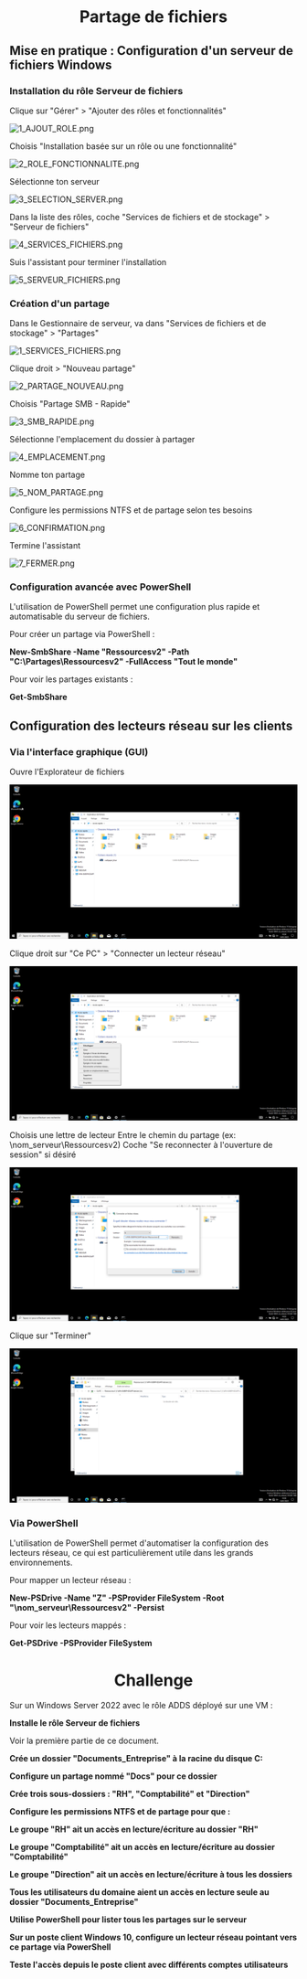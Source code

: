 <div align="center"><H1> Partage de fichiers </H1></div>

## Mise en pratique : Configuration d'un serveur de fichiers Windows

### Installation du rôle Serveur de fichiers

Clique sur "Gérer" > "Ajouter des rôles et fonctionnalités"

![1_AJOUT_ROLE.png](https://github.com/Skchaper/PartageFichiers/blob/main/Screens/Installation%20r%C3%B4le/1_AJOUT_ROLE.png)

Choisis "Installation basée sur un rôle ou une fonctionnalité"

![2_ROLE_FONCTIONNALITE.png](https://github.com/Skchaper/PartageFichiers/blob/main/Screens/Installation%20r%C3%B4le/2_ROLE_FONCTIONNALITE.png)

Sélectionne ton serveur

![3_SELECTION_SERVER.png](https://github.com/Skchaper/PartageFichiers/blob/main/Screens/Installation%20r%C3%B4le/3_SELECTION_SERVER.png)

Dans la liste des rôles, coche "Services de fichiers et de stockage" > "Serveur de fichiers"

![4_SERVICES_FICHIERS.png](https://github.com/Skchaper/PartageFichiers/blob/main/Screens/Installation%20r%C3%B4le/4_SERVICES_FICHIERS.png)

Suis l'assistant pour terminer l'installation

![5_SERVEUR_FICHIERS.png](https://github.com/Skchaper/PartageFichiers/blob/main/Screens/Installation%20r%C3%B4le/5_SERVEUR_FICHIERS.png)

### Création d'un partage

Dans le Gestionnaire de serveur, va dans "Services de fichiers et de stockage" > "Partages"

![1_SERVICES_FICHIERS.png](https://github.com/Skchaper/PartageFichiers/blob/main/Screens/Cr%C3%A9ation%20partage/1_SERVICES_FICHIERS.png)

Clique droit > "Nouveau partage"

![2_PARTAGE_NOUVEAU.png](https://github.com/Skchaper/PartageFichiers/blob/main/Screens/Cr%C3%A9ation%20partage/2_PARTAGE_NOUVEAU.png)

Choisis "Partage SMB - Rapide"

![3_SMB_RAPIDE.png](https://github.com/Skchaper/PartageFichiers/blob/main/Screens/Cr%C3%A9ation%20partage/3_SMB_RAPIDE.png)

Sélectionne l'emplacement du dossier à partager

![4_EMPLACEMENT.png](https://github.com/Skchaper/PartageFichiers/blob/main/Screens/Cr%C3%A9ation%20partage/4_EMPLACEMENT.png)

Nomme ton partage

![5_NOM_PARTAGE.png](https://github.com/Skchaper/PartageFichiers/blob/main/Screens/Cr%C3%A9ation%20partage/5_NOM_PARTAGE.png)

Configure les permissions NTFS et de partage selon tes besoins

![6_CONFIRMATION.png](https://github.com/Skchaper/PartageFichiers/blob/main/Screens/Cr%C3%A9ation%20partage/6_CONFIRMATION.png)

Termine l'assistant

![7_FERMER.png](https://github.com/Skchaper/PartageFichiers/blob/main/Screens/Cr%C3%A9ation%20partage/7_FERMER.png)

### Configuration avancée avec PowerShell

L'utilisation de PowerShell permet une configuration plus rapide et automatisable du serveur de fichiers.

Pour créer un partage via PowerShell :

**New-SmbShare -Name "Ressourcesv2" -Path "C:\Partages\Ressourcesv2" -FullAccess "Tout le monde"**

Pour voir les partages existants :

**Get-SmbShare**

## Configuration des lecteurs réseau sur les clients

### Via l'interface graphique (GUI)

Ouvre l'Explorateur de fichiers

![VirtualBoxVM_SBSAsK58dh.png](https://github.com/Skchaper/PartageFichiers/blob/main/Screens/Via%20l'interface%20graphique%20(gui)/VirtualBoxVM_SBSAsK58dh.png)

Clique droit sur "Ce PC" > "Connecter un lecteur réseau"

![VirtualBoxVM_uLarZQXjWT.png](https://github.com/Skchaper/PartageFichiers/blob/main/Screens/Via%20l'interface%20graphique%20(gui)/VirtualBoxVM_uLarZQXjWT.png)

Choisis une lettre de lecteur
Entre le chemin du partage (ex: \\nom_serveur\Ressourcesv2)
Coche "Se reconnecter à l'ouverture de session" si désiré

![VirtualBoxVM_b3Q4tcTaYd.png](https://github.com/Skchaper/PartageFichiers/blob/main/Screens/Via%20l'interface%20graphique%20(gui)/VirtualBoxVM_b3Q4tcTaYd.png)

Clique sur "Terminer"

![VirtualBoxVM_DZJf1vgout.png](https://github.com/Skchaper/PartageFichiers/blob/main/Screens/Via%20l'interface%20graphique%20(gui)/VirtualBoxVM_DZJf1vgout.png)

### Via PowerShell

L'utilisation de PowerShell permet d'automatiser la configuration des lecteurs réseau, ce qui est particulièrement utile dans les grands environnements.

Pour mapper un lecteur réseau :

**New-PSDrive -Name "Z" -PSProvider FileSystem -Root "\\nom_serveur\Ressourcesv2" -Persist**

Pour voir les lecteurs mappés :

**Get-PSDrive -PSProvider FileSystem**

<div align="center"><H1> Challenge </H1></div>

Sur un Windows Server 2022 avec le rôle ADDS déployé sur une VM :

**Installe le rôle Serveur de fichiers**

Voir la première partie de ce document.

**Crée un dossier "Documents_Entreprise" à la racine du disque C:**



**Configure un partage nommé "Docs" pour ce dossier**



**Crée trois sous-dossiers : "RH", "Comptabilité" et "Direction"**



**Configure les permissions NTFS et de partage pour que :**



**Le groupe "RH" ait un accès en lecture/écriture au dossier "RH"**



**Le groupe "Comptabilité" ait un accès en lecture/écriture au dossier "Comptabilité"**



**Le groupe "Direction" ait un accès en lecture/écriture à tous les dossiers**



**Tous les utilisateurs du domaine aient un accès en lecture seule au dossier "Documents_Entreprise"**



**Utilise PowerShell pour lister tous les partages sur le serveur**



**Sur un poste client Windows 10, configure un lecteur réseau pointant vers ce partage via PowerShell**



**Teste l'accès depuis le poste client avec différents comptes utilisateurs**


